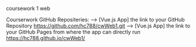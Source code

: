 coursework 1 web

Courserwork GitHub Repositeries:
--> [Vue.js App] the link to your GitHub Repository
https://github.com/hc788/cwWeb1.git
--> [Vue.js App] the link to your GitHub Pages from where the app can directly run
https://hc788.github.io/cwWeb1/
